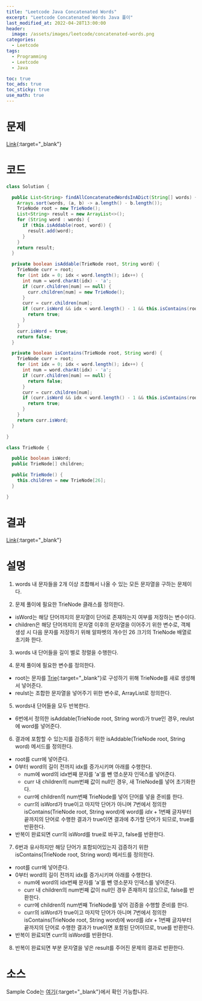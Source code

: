 ```yaml
---
title: "Leetcode Java Concatenated Words"
excerpt: "Leetcode Concatenated Words Java 풀이"
last_modified_at: 2022-04-28T13:00:00
header:
  image: /assets/images/leetcode/concatenated-words.png
categories:
  - Leetcode
tags:
  - Programming
  - Leetcode
  - Java

toc: true
toc_ads: true
toc_sticky: true
use_math: true
---
```

# 문제
[Link](https://leetcode.com/problems/concatenated-words/){:target="_blank"}

# 코드
```java
class Solution {

  public List<String> findAllConcatenatedWordsInADict(String[] words) {
    Arrays.sort(words, (a, b) -> a.length() - b.length());
    TrieNode root = new TrieNode();
    List<String> result = new ArrayList<>();
    for (String word : words) {
      if (this.isAddable(root, word)) {
        result.add(word);
      }
    }
    return result;
  }

  private boolean isAddable(TrieNode root, String word) {
    TrieNode curr = root;
    for (int idx = 0; idx < word.length(); idx++) {
      int num = word.charAt(idx) - 'a';
      if (curr.children[num] == null) {
        curr.children[num] = new TrieNode();
      }
      curr = curr.children[num];
      if (curr.isWord && idx < word.length() - 1 && this.isContains(root, word.substring(idx + 1))) {
        return true;
      }
    }
    curr.isWord = true;
    return false;
  }

  private boolean isContains(TrieNode root, String word) {
    TrieNode curr = root;
    for (int idx = 0; idx < word.length(); idx++) {
      int num = word.charAt(idx) - 'a';
      if (curr.children[num] == null) {
        return false;
      }
      curr = curr.children[num];
      if (curr.isWord && idx < word.length() - 1 && this.isContains(root, word.substring(idx + 1))) {
        return true;
      }
    }
    return curr.isWord;
  }

}

class TrieNode {

  public boolean isWord;
  public TrieNode[] children;

  public TrieNode() {
    this.children = new TrieNode[26];
  }

}
```

# 결과
[Link](https://leetcode.com/submissions/detail/688904538/){:target="_blank"}

# 설명
1. words 내 문자들을 2개 이상 조합해서 나올 수 있는 모든 문자열을 구하는 문제이다.

2. 문제 풀이에 필요한 TrieNode 클래스를 정의한다.
- isWord는 해당 단어까지의 문자열이 단어로 존재하는지 여부를 저장하는 변수이다.
- children은 해당 단어까지의 문자열 이후의 문자열을 이어주기 위한 변수로, 객체 생성 시 다음 문자를 저장하기 위해 알파벳의 개수인 26 크기의 TrieNode 배열로 초기화 한다.

3. words 내 단어들을 길이 별로 정렬을 수행한다.

4. 문제 풀이에 필요한 변수를 정의한다.
- root는 문자를 [Trie](https://en.wikipedia.org/wiki/Trie){:target="_blank"}로 구성하기 위해 TrieNode를 새로 생성해서 넣어준다.
- reulst는 조합한 문자열을 넣어주기 위한 변수로, ArrayList로 정의한다.

5. words내 단어들을 모두 반복한다.
- 6번에서 정의한 isAddable(TrieNode root, String word)가 true인 경우, reulst에 word를 넣어준다.

6. 결과에 포함할 수 있는지를 검증하기 위한 isAddable(TrieNode root, String word) 메서드를 정의한다.
- root를 curr에 넣어준다.
- 0부터 word의 길이 전까지 idx를 증가시키며 아래를 수행한다.
  - num에 word의 idx번째 문자를 'a'를 뺀 영소문자 인덱스를 넣어준다.
  - curr 내 children의 num번째 값이 null인 경우, 새 TrieNode를 넣어 초기화한다.
  - curr에 children의 num번째 TrieNode를 넣어 단어를 넣을 준비를 한다.
  - curr의 isWord가 true이고 마지막 단어가 아니며 7번에서 정의한 isContains(TrieNode root, String word)에 word를 $idx + 1$번째 글자부터 끝까지의 단어로 수행한 결과가 true이면 결과에 추가할 단어가 되므로, true를 반환한다.
- 반복이 완료되면 curr의 isWord를 true로 바꾸고, false를 반환한다.

7. 6번과 유사하지만 해당 단어가 포함되어있는지 검증하기 위한 isContains(TrieNode root, String word) 메서드를 정의한다.
- root를 curr에 넣어준다.
- 0부터 word의 길이 전까지 idx를 증가시키며 아래를 수행한다.
  - num에 word의 idx번째 문자를 'a'를 뺀 영소문자 인덱스를 넣어준다.
  - curr 내 children의 num번째 값이 null인 경우 존재하지 않으므로, false를 반환한다.
  - curr에 children의 num번째 TrieNode를 넣어 검증을 수행할 준비를 한다.
  - curr의 isWord가 true이고 마지막 단어가 아니며 7번에서 정의한 isContains(TrieNode root, String word)에 word를 $idx + 1$번째 글자부터 끝까지의 단어로 수행한 결과가 true이면 포함된 단어이므로, true를 반환한다.
- 반복이 완료되면 curr의 isWord를 반환한다.

8. 반복이 완료되면 부분 문자열을 넣은 result를 주어진 문제의 결과로 반환한다.

# 소스
Sample Code는 [여기](https://github.com/GracefulSoul/leetcode/blob/master/src/main/java/gracefulsoul/problems/ConcatenatedWords.java){:target="_blank"}에서 확인 가능합니다.